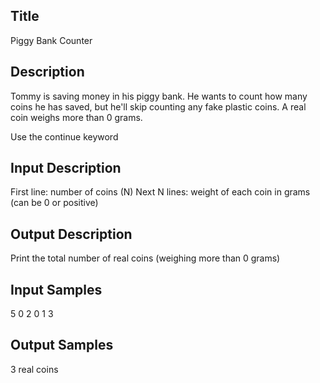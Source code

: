 ## Title
Piggy Bank Counter

## Description
Tommy is saving money in his piggy bank. He wants to count how many coins he has saved, but he'll skip counting any fake plastic coins. A real coin weighs more than 0 grams.

Use the continue keyword

## Input Description
First line: number of coins (N)
Next N lines: weight of each coin in grams (can be 0 or positive)

## Output Description
Print the total number of real coins (weighing more than 0 grams)

## Input Samples
5
0
2
0
1
3

## Output Samples
3 real coins
